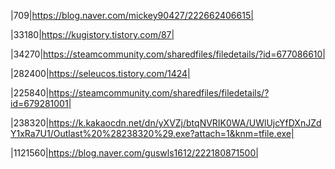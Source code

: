 |709|https://blog.naver.com/mickey90427/222662406615|<p>
|33180|https://kugistory.tistory.com/87|<p>
|34270|https://steamcommunity.com/sharedfiles/filedetails/?id=677086610|<p>
|282400|https://seleucos.tistory.com/1424|<p>
|225840|https://steamcommunity.com/sharedfiles/filedetails/?id=679281001|<p>
|238320|https://k.kakaocdn.net/dn/yXVZj/btqNVRIK0WA/UWlUjcYfDXnJZdY1xRa7U1/Outlast%20%28238320%29.exe?attach=1&knm=tfile.exe|<p>
|1121560|https://blog.naver.com/guswls1612/222180871500|<p>
